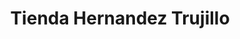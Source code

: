 ---
title: "Tienda Hernandez Trujillo"
url: /puerto-gaitan/tienda-hernandez-trujillo/
shop: supermercado
---